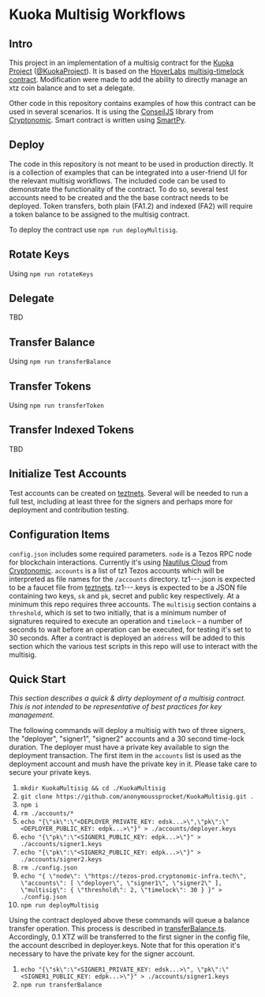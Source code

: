 # Kuoka Multisig Workflows

## Intro

This project in an implementation of a multisig contract for the [Kuoka Project](https://kuoka.org/) ([@KuokaProject](https://twitter.com/KuokaProject)). It is based on the [HoverLabs](https://twitter.com/HoverEng) [multisig-timelock contract](https://github.com/Hover-Labs/multisig-timelock). Modification were made to add the ability to directly manage an xtz coin balance and to set a delegate.

Other code in this repository contains examples of how this contract can be used in several scenarios. It is using the [ConseilJS](https://www.npmjs.com/package/conseiljs) library from [Cryptonomic](https://github.com/Cryptonomic/ConseilJS). Smart contract is written using [SmartPy](https://smartpy.io/ide).

## Deploy

The code in this repository is not meant to be used in production directly. It is a collection of examples that can be integrated into a user-friend UI for the relevant multisig workflows. The included code can be used to demonstrate the functionality of the contract. To do so, several test accounts need to be created and the the base contract needs to be deployed. Token transfers, both plain (FA1.2) and indexed (FA2) will require a token balance to be assigned to the multisig contract.

To deploy the contract use `npm run deployMultisig`.

## Rotate Keys

Using `npm run rotateKeys`

## Delegate

TBD

## Transfer Balance

Using `npm run transferBalance`

## Transfer Tokens

Using `npm run transferToken`

## Transfer Indexed Tokens

TBD

## Initialize Test Accounts

Test accounts can be created on [teztnets](https://teztnets.xyz/). Several will be needed to run a full test, including at least three for the signers and perhaps more for deployment and contribution testing.

## Configuration Items

`config.json` includes some required parameters. `node` is a Tezos RPC node for blockchain interactions. Currently it's using [Nautilus Cloud](https://nautilus.cloud/) from [Cryptonomic](https://twitter.com/CryptonomicTech). `accounts` is a list of tz1 Tezos accounts which will be interpreted as file names for the `/accounts` directory. tz1---.json is expected to be a faucet file from [teztnets](https://teztnets.xyz/). tz1---.keys is expected to be a JSON file containing two keys, `sk` and `pk`, secret and public key respectively. At a minimum this repo requires three accounts. The `multisig` section contains a `threshold`, which is set to two initially, that is a minimum number of signatures required to execute an operation and `timelock` – a number of seconds to wait before an operation can be executed, for testing it's set to 30 seconds. After a contract is deployed an `address` will be added to this section which the various test scripts in this repo will use to interact with the multisig.

## Quick Start

*This section describes a quick &amp; dirty deployment of a multisig contract. This is not intended to be representative of best practices for key management.*

The following commands will deploy a multisig with two of three signers, the "deployer", "signer1", "signer2" accounts and a 30 second time-lock duration. The deployer must have a private key available to sign the deployment transaction. The first item in the `accounts` list is used as the deployment account and mush have the private key in it. Please take care to secure your private keys.

1. `mkdir KuokaMultisig && cd ./KuokaMultisig`
1. `git clone https://github.com/anonymoussprocket/KuokaMultisig.git .`
1. `npm i`
1. `rm ./accounts/*`
1. `echo "{\"sk\":\"<DEPLOYER_PRIVATE_KEY: edsk...>\",\"pk\":\"<DEPLOYER_PUBLIC_KEY: edpk...>\"}" > ./accounts/deployer.keys`
1. `echo "{\"pk\":\"<SIGNER1_PUBLIC_KEY: edpk...>\"}" > ./accounts/signer1.keys`
1. `echo "{\"pk\":\"<SIGNER2_PUBLIC_KEY: edpk...>\"}" > ./accounts/signer2.keys`
1. `rm ./config.json`
1. `echo "{ \"node\": \"https://tezos-prod.cryptonomic-infra.tech\", \"accounts\": [ \"deployer\", \"signer1\", \"signer2\" ], \"multisig\": { \"threshold\": 2, \"timelock\": 30 } }" > ./config.json`
1. `npm run deployMultisig`

Using the contract deployed above these commands will queue a balance transfer operation. This process is described in [transferBalance.ts](./src/transferBalance.ts#L50). Accordingly, 0.1 XTZ will be transferred to the first signer in the config file, the account described in deployer.keys. Note that for this operation it's necessary to have the private key for the signer account.

1. `echo "{\"sk\":\"<SIGNER1_PRIVATE_KEY: edsk...>\", \"pk\":\"<SIGNER1_PUBLIC_KEY: edpk...>\"}" > ./accounts/signer1.keys`
1. `npm run transferBalance`
